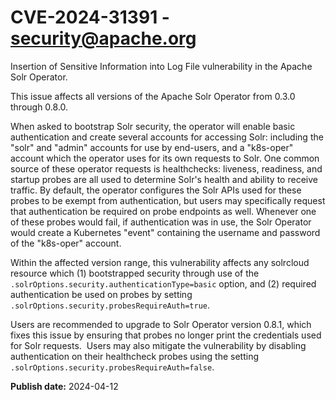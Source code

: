 # CVE-2024-31391 - security@apache.org

Insertion of Sensitive Information into Log File vulnerability in the Apache Solr Operator.

This issue affects all versions of the Apache Solr Operator from 0.3.0 through 0.8.0.

When asked to bootstrap Solr security, the operator will enable basic authentication and create several accounts for accessing Solr: including the "solr" and "admin" accounts for use by end-users, and a "k8s-oper" account which the operator uses for its own requests to Solr.
One common source of these operator requests is healthchecks: liveness, readiness, and startup probes are all used to determine Solr's health and ability to receive traffic.
By default, the operator configures the Solr APIs used for these probes to be exempt from authentication, but users may specifically request that authentication be required on probe endpoints as well.
Whenever one of these probes would fail, if authentication was in use, the Solr Operator would create a Kubernetes "event" containing the username and password of the "k8s-oper" account.

Within the affected version range, this vulnerability affects any solrcloud resource which (1) bootstrapped security through use of the `.solrOptions.security.authenticationType=basic` option, and (2) required authentication be used on probes by setting `.solrOptions.security.probesRequireAuth=true`.

Users are recommended to upgrade to Solr Operator version 0.8.1, which fixes this issue by ensuring that probes no longer print the credentials used for Solr requests.  Users may also mitigate the vulnerability by disabling authentication on their healthcheck probes using the setting `.solrOptions.security.probesRequireAuth=false`.


**Publish date:** 2024-04-12
